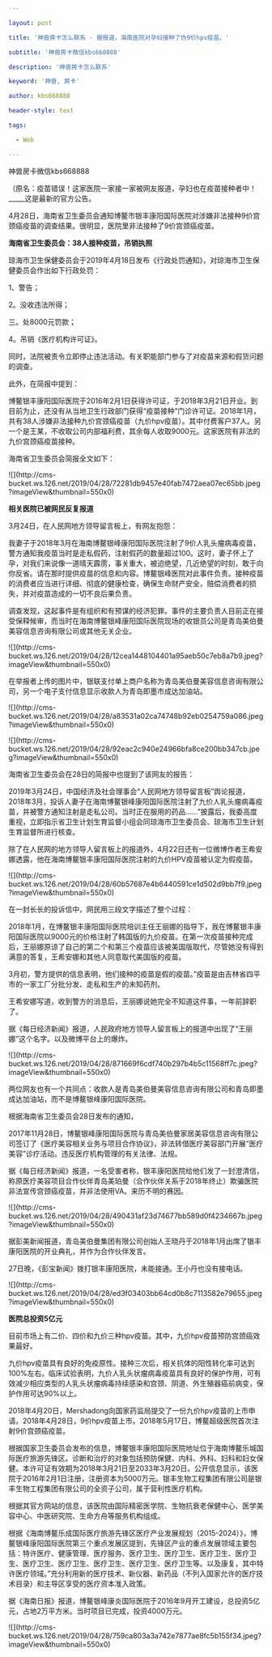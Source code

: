---
layout: post
title: '神兽房卡怎么联系 - 据报道，海南医院对孕妇接种了伪9价hpv疫苗。'
subtitle: '神兽房卡微信kbs668888'
description: '神兽房卡怎么联系'
keyword: '神兽, 房卡'
author: kbs668888
header-style: text
tags:
  - Web
---
神兽房卡微信kbs668888

（原名：疫苗错误！这家医院一家接一家被网友报道，孕妇也在疫苗接种者中！_____这是最新的官方公告。

4月28日，海南省卫生委员会通知博鳌市银丰康阳国际医院对涉嫌非法接种9价宫颈癌疫苗的调查结果。很明显，医院里非法接种了9价宫颈癌疫苗。

 **海南省卫生委员会：38人接种疫苗，吊销执照**

琼海市卫生保健委员会于2019年4月18日发布《行政处罚通知》，对琼海市卫生保健委员会作出如下行政处罚：

1、警告；

2。没收违法所得；

三。处8000元罚款；

4。吊销《医疗机构许可证》。

同时，法院被责令立即停止违法活动。有关职能部门参与了对疫苗来源和假货问题的调查。

此外，在简报中提到：

博鳌银丰康阳国际医院于2016年2月1日获得许可证，于2018年3月21日开业。到目前为止，还没有从当地卫生行政部门获得“疫苗接种”门诊许可证。2018年1月，共有38人涉嫌非法接种九价宫颈癌疫苗（九价hpv疫苗）。其中付费客户37人。另一个是王某，不收取公司内部福利费，其余每人收取9000元。这家医院有非法的九价宫颈癌疫苗接种。

海南省卫生委员会简报全文如下：

![](http://cms-
bucket.ws.126.net/2019/04/28/72281db9457e40fab7472aea07ec65bb.jpeg?imageView&thumbnail=550x0)  

 **相关医院已被网民反复报道**

3月24日，在人民网地方领导留言板上，有网友抱怨：

我妻子于2018年3月在海南博鳌银峰康阳国际医院注射了9价人乳头瘤病毒疫苗，警方通知我疫苗当时是走私假药，注射假药的数量超过100。这时，妻子怀上了孕，对我们来说像一道晴天霹雳，事关重大，被迫绝望，几近绝望的时刻，敢于向你反省。请在那时提供疫苗的信息和内容。博鳌银峰医院对此事件负责。接种疫苗的消费者应当进行详细、彻底的健康检查，确保生命财产安全，赔偿消费者的损失，并对疫苗造成的一切不良后果负责。

调查发现，这起事件是有组织和有预谋的经济犯罪。事件的主要负责人目前正在接受保释候审，而当时在海南博鳌银峰康阳国际医院现场的收银员公司是青岛美伯曼美容信息咨询有限公司或其他无关企业。

![](http://cms-
bucket.ws.126.net/2019/04/28/12cea1448104401a95aeb50c7eb8a7b9.jpeg?imageView&thumbnail=550x0)  

在举报者上传的图片中，银联支付单上商户名称为青岛美伯曼美容信息咨询有限公司，另一个电子支付信息显示收款人为青岛即墨市成达加油站。

![](http://cms-
bucket.ws.126.net/2019/04/28/a83531a02ca74748b92eb0254759a086.jpeg?imageView&thumbnail=550x0)  

![](http://cms-
bucket.ws.126.net/2019/04/28/92eac2c940e24966bfa8ce200bb347cb.jpeg?imageView&thumbnail=550x0)  

海南省卫生委员会在28日的简报中也提到了该网友的报告：

2019年3月24日，中国经济及社会理事会“人民网地方领导留言板”舆论报道，2018年3月，投诉人妻子在海南博鳌银峰康阳国际医院注射了九价人乳头瘤病毒疫苗，并被警方通知注射是走私公司。当时正在服用的药品……”披露后，我委高度重视，立即指示省卫生计划生育监督小组会同琼海市卫生委员会、琼海市卫生计划生育监督所进行核查。

除了在人民网的地方领导人留言板上的报道外，4月22日还有一位微博作者王希安娜透露，他在海南博鳌银丰康阳国际医院注射的九价HPV疫苗被认定为假疫苗。

![](http://cms-
bucket.ws.126.net/2019/04/28/60b57687e4b6440591ce1d502d9bb7f9.jpeg?imageView&thumbnail=550x0)  

在一封长长的投诉信中，网民用三段文字描述了整个过程：

2018年1月，在博鳌银丰康阳国际医院培训主任王丽娜的指导下，我在博鳌银丰康阳国际医院以9000元的价格注射了韩国版的九价疫苗。在第一次疫苗接种完成后，王丽娜原谅了自己的第二个和第三个疫苗应该被美国版取代，尽管她没有得到满意的答复，王希安娜和其他人同意取代美国版的疫苗。

3月初，警方提供的信息表明，他们接种的疫苗是假的疫苗。”疫苗是由吉林省四平市的一家工厂分批分发、走私和生产的未知药剂。

王希安娜写道，收到警方的消息后，王丽娜说她完全不知道这件事，一年前辞职了。

据《每日经济新闻》报道，人民政府地方领导人留言板上的报道中出现了“王丽娜”这个名字。以及微博平台上的爆炸。

![](http://cms-
bucket.ws.126.net/2019/04/28/871669f6cdf740b297b4b5c11568ff7c.jpeg?imageView&thumbnail=550x0)  

两位网友也有一个共同点：收款人是青岛美伯曼美容信息咨询有限公司和青岛即墨成达加油站，而不是博鳌银峰康阳国际医院。

根据海南省卫生委员会28日发布的通知，

2017年11月28日，博鳌银峰康阳国际医院与青岛美伯曼家居美容信息咨询有限公司签订了《医疗美容相关业务与项目合作协议》，非法转借医疗美容部门开展“医疗美容”诊疗活动。违反医疗机构管理的有关法律、法规。

据《每日经济新闻》报道，一名受害者称，银丰康阳医院给他们发了一封澄清信，称原医疗美容项目合作伙伴青岛美珀曼（合作伙伴关系于2018年终止）欺骗医院非法宣传宫颈癌疫苗，并非法使用VA。来历不明的赛因。

![](http://cms-
bucket.ws.126.net/2019/04/28/490431af23d74677bb589d0f4234667b.jpeg?imageView&thumbnail=550x0)  

据彭美新闻报道，青岛美伯曼集团有限公司创始人王晓丹于2018年1月出席了银丰康阳医院的开业典礼，并作为合作伙伴发言。

27日晚，《彭宝新闻》拨打银丰康阳医院，未能接通。王小丹也没有接电话。

![](http://cms-
bucket.ws.126.net/2019/04/28/ed3f03403bb64cd0b8c7113582e79655.jpeg?imageView&thumbnail=550x0)  

 **医院总投资5亿元**

目前市场上有二价、四价和九价三种hpv疫苗。其中，九价hpv疫苗预防宫颈癌效果最好。

九价hpv疫苗具有良好的免疫原性。接种三次后，相关抗体的阳性转化率可达到100%左右。临床试验表明，九价人乳头状瘤病毒疫苗具有良好的保护作用，可有效减少相应类型的人乳头状瘤病毒持续感染和宫颈、阴道、外生殖器癌前病变，保护作用可达90%以上。

2018年4月20日，Mershadong向国家药监局提交了一份九价hpv疫苗的上市申请。2018年4月28日，9价hpv疫苗上市。2018年5月17日，博鳌超级医院首次注射9价宫颈癌疫苗。

根据国家卫生委员会发布的信息，博鳌银丰康阳国际医院地址位于海南博鳌乐城国际医疗旅游先锋区。诊断和治疗的对象包括预防保健、内科、外科、妇科和妇女保健。本许可证有效期为2018年3月21日至2033年3月20日。公开信息显示，该医院于2016年2月1日注册，注册资本为5000万元。银丰生物工程集团有限公司是银丰生物工程集团有限公司的全资子公司，属于营利性医疗机构。

根据其官方网站的信息，该医院由国际精密医学院、生物抗衰老保健中心、医学美容中心、中医研究院、生命方舟等服务机构组成。

根据《海南博鳌乐成国际医疗旅游先锋区医疗产业发展规划（2015-2024）》，博鳌银峰康阳国际医院第三个重点发展区提到，先锋区产业的重点发展领域主要包括：特许医疗、健康管理、医疗服务、医疗卫生、医疗卫生、医疗卫生、医疗卫生、医疗卫生、医疗卫生、医疗卫生、医疗卫生、医疗卫生等。以及康复，其中特许医疗领域。”充分利用新的医疗技术、新仪器、新药品（不列入国家允许的医疗技术目录）和主导区享受的医疗资本准入政策。

据《海南日报》报道，博鳌银峰康炎国际医院于2016年9月开工建设，总投资5亿元，占地2万平方米。当时项目已完成，投资4000万元。

![](http://cms-
bucket.ws.126.net/2019/04/28/759ca803a3a742e7877ae8fc5b155f34.jpeg?imageView&thumbnail=550x0)  

